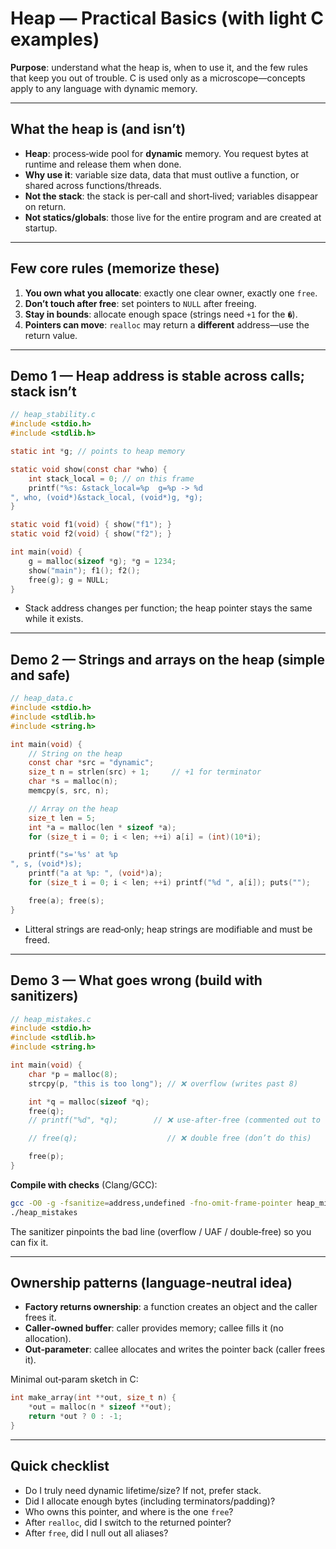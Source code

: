 # Heap — Practical Basics (with light C examples)

**Purpose**: understand what the heap is, when to use it, and the few rules that keep you out of trouble. C is used only as a microscope—concepts apply to any language with dynamic memory.

---

## What the heap is (and isn’t)

* **Heap**: process‑wide pool for **dynamic** memory. You request bytes at runtime and release them when done.
* **Why use it**: variable size data, data that must outlive a function, or shared across functions/threads.
* **Not the stack**: the stack is per‑call and short‑lived; variables disappear on return.
* **Not statics/globals**: those live for the entire program and are created at startup.


---

## Few core rules (memorize these)

1. **You own what you allocate**: exactly one clear owner, exactly one `free`.
2. **Don’t touch after free**: set pointers to `NULL` after freeing.
3. **Stay in bounds**: allocate enough space (strings need `+1` for the `�`).
4. **Pointers can move**: `realloc` may return a **different** address—use the return value.

---

## Demo 1 — Heap address is stable across calls; stack isn’t

```c
// heap_stability.c
#include <stdio.h>
#include <stdlib.h>

static int *g; // points to heap memory

static void show(const char *who) {
    int stack_local = 0; // on this frame
    printf("%s: &stack_local=%p  g=%p -> %d
", who, (void*)&stack_local, (void*)g, *g);
}

static void f1(void) { show("f1"); }
static void f2(void) { show("f2"); }

int main(void) {
    g = malloc(sizeof *g); *g = 1234;
    show("main"); f1(); f2();
    free(g); g = NULL;
}
```

* Stack address changes per function; the heap pointer stays the same while it exists.

---

## Demo 2 — Strings and arrays on the heap (simple and safe)

```c
// heap_data.c
#include <stdio.h>
#include <stdlib.h>
#include <string.h>

int main(void) {
    // String on the heap
    const char *src = "dynamic";
    size_t n = strlen(src) + 1;     // +1 for terminator
    char *s = malloc(n);
    memcpy(s, src, n);

    // Array on the heap
    size_t len = 5;
    int *a = malloc(len * sizeof *a);
    for (size_t i = 0; i < len; ++i) a[i] = (int)(10*i);

    printf("s='%s' at %p
", s, (void*)s);
    printf("a at %p: ", (void*)a);
    for (size_t i = 0; i < len; ++i) printf("%d ", a[i]); puts("");

    free(a); free(s);
}
```

* Litteral strings are read‑only; heap strings are modifiable and must be freed.

---

## Demo 3 — What goes wrong (build with sanitizers)

```c
// heap_mistakes.c
#include <stdio.h>
#include <stdlib.h>
#include <string.h>

int main(void) {
    char *p = malloc(8);
    strcpy(p, "this is too long"); // ❌ overflow (writes past 8)

    int *q = malloc(sizeof *q);
    free(q);
    // printf("%d", *q);        // ❌ use-after-free (commented out to run safely)

    // free(q);                    // ❌ double free (don’t do this)

    free(p);
}
```

**Compile with checks** (Clang/GCC):

```bash
gcc -O0 -g -fsanitize=address,undefined -fno-omit-frame-pointer heap_mistakes.c -o heap_mistakes
./heap_mistakes
```

The sanitizer pinpoints the bad line (overflow / UAF / double‑free) so you can fix it.


---

## Ownership patterns (language‑neutral idea)

* **Factory returns ownership**: a function creates an object and the caller frees it.
* **Caller‑owned buffer**: caller provides memory; callee fills it (no allocation).
* **Out‑parameter**: callee allocates and writes the pointer back (caller frees it).

Minimal out‑param sketch in C:

```c
int make_array(int **out, size_t n) {
    *out = malloc(n * sizeof **out);
    return *out ? 0 : -1;
}
```

---

## Quick checklist

* Do I truly need dynamic lifetime/size? If not, prefer stack.
* Did I allocate enough bytes (including terminators/padding)?
* Who owns this pointer, and where is the one `free`?
* After `realloc`, did I switch to the returned pointer?
* After `free`, did I null out all aliases?
